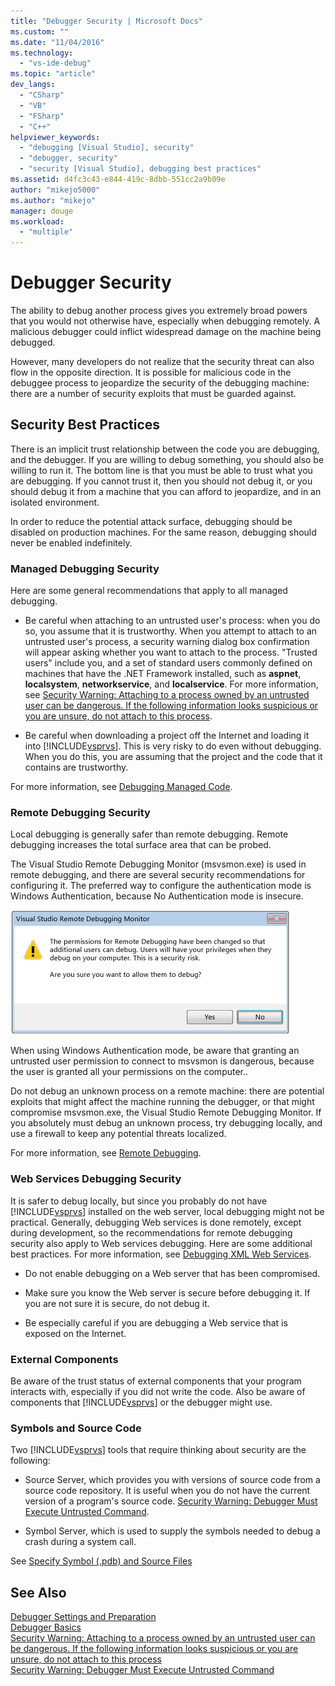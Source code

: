 ```yaml
---
title: "Debugger Security | Microsoft Docs"
ms.custom: ""
ms.date: "11/04/2016"
ms.technology: 
  - "vs-ide-debug"
ms.topic: "article"
dev_langs: 
  - "CSharp"
  - "VB"
  - "FSharp"
  - "C++"
helpviewer_keywords: 
  - "debugging [Visual Studio], security"
  - "debugger, security"
  - "security [Visual Studio], debugging best practices"
ms.assetid: d4fc3c43-e844-419c-8dbb-551cc2a9b09e
author: "mikejo5000"
ms.author: "mikejo"
manager: douge
ms.workload: 
  - "multiple"
---
```

# Debugger Security
The ability to debug another process gives you extremely broad powers that you would not otherwise have, especially when debugging remotely. A malicious debugger could inflict widespread damage on the machine being debugged.  
  
 However, many developers do not realize that the security threat can also flow in the opposite direction. It is possible for malicious code in the debuggee process to jeopardize the security of the debugging machine: there are a number of security exploits that must be guarded against.  
  
## Security Best Practices  
 There is an implicit trust relationship between the code you are debugging, and the debugger. If you are willing to debug something, you should also be willing to run it. The bottom line is that you must be able to trust what you are debugging. If you cannot trust it, then you should not debug it, or you should debug it from a machine that you can afford to jeopardize, and in an isolated environment.  
  
 In order to reduce the potential attack surface, debugging should be disabled on production machines. For the same reason, debugging should never be enabled indefinitely.  
  
### Managed Debugging Security  
 Here are some general recommendations that apply to all managed debugging.  
  
-   Be careful when attaching to an untrusted user's process: when you do so, you assume that it is trustworthy. When you attempt to attach to an untrusted user's process, a security warning dialog box confirmation will appear asking whether you want to attach to the process. "Trusted users" include you, and a set of standard users commonly defined on machines that have the .NET Framework installed, such as **aspnet**, **localsystem**, **networkservice**, and **localservice**. For more information, see [Security Warning: Attaching to a process owned by an untrusted user can be dangerous. If the following information looks suspicious or you are unsure, do not attach to this process](../debugger/security-warning-attaching-to-a-process-owned-by-an-untrusted-user-can-be-dangerous-if-the-following-information-looks-suspicious-or-you-are-unsure-do-not-attach-to-this-process.md).  
  
-   Be careful when downloading a project off the Internet and loading it into [!INCLUDE[vsprvs](../code-quality/includes/vsprvs_md.md)]. This is very risky to do even without debugging. When you do this, you are assuming that the project and the code that it contains are trustworthy.  
  
 For more information, see [Debugging Managed Code](../debugger/debugging-managed-code.md).  
  
### Remote Debugging Security  
 Local debugging is generally safer than remote debugging. Remote debugging increases the total surface area that can be probed.  
  
 The Visual Studio Remote Debugging Monitor (msvsmon.exe) is used in remote debugging, and there are several security recommendations for configuring it. The preferred way to configure the authentication mode is Windows Authentication, because No Authentication mode is insecure.  
  
 ![Error dialog](../debugger/media/dbg_err_remotepermissionschanged.png "DBG_ERR_RemotePermissionsChanged")  
  
 When using Windows Authentication mode, be aware that granting an untrusted user permission to connect to msvsmon is dangerous, because the user is granted all your permissions on the computer..  
  
 Do not debug an unknown process on a remote machine: there are potential exploits that might affect the machine running the debugger, or that might compromise msvsmon.exe, the Visual Studio Remote Debugging Monitor. If you absolutely must debug an unknown process, try debugging locally, and use a firewall to keep any potential threats localized.  
  
 For more information, see [Remote Debugging](../debugger/remote-debugging.md).  
  
### Web Services Debugging Security  
 It is safer to debug locally, but since you probably do not have [!INCLUDE[vsprvs](../code-quality/includes/vsprvs_md.md)] installed on the web server, local debugging might not be practical. Generally, debugging Web services is done remotely, except during development, so the recommendations for remote debugging security also apply to Web services debugging. Here are some additional best practices. For more information, see [Debugging XML Web Services](http://msdn.microsoft.com/en-us/c900b137-9fbd-4f59-91b5-9c2c6ce06f00).  
  
-   Do not enable debugging on a Web server that has been compromised.  
  
-   Make sure you know the Web server is secure before debugging it. If you are not sure it is secure, do not debug it.  
  
-   Be especially careful if you are debugging a Web service that is exposed on the Internet.  
  
### External Components  
 Be aware of the trust status of external components that your program interacts with, especially if you did not write the code. Also be aware of components that [!INCLUDE[vsprvs](../code-quality/includes/vsprvs_md.md)] or the debugger might use.  
  
### Symbols and Source Code  
 Two [!INCLUDE[vsprvs](../code-quality/includes/vsprvs_md.md)] tools that require thinking about security are the following:  
  
-   Source Server, which provides you with versions of source code from a source code repository. It is useful when you do not have the current version of a program's source code. [Security Warning: Debugger Must Execute Untrusted Command](../debugger/security-warning-debugger-must-execute-untrusted-command.md).  
  
-   Symbol Server, which is used to supply the symbols needed to debug a crash during a system call.  
  
 See [Specify Symbol (.pdb) and Source Files](../debugger/specify-symbol-dot-pdb-and-source-files-in-the-visual-studio-debugger.md)  
  
## See Also  
 [Debugger Settings and Preparation](../debugger/debugger-settings-and-preparation.md)   
 [Debugger Basics](../debugger/debugger-basics.md)   
 [Security Warning: Attaching to a process owned by an untrusted user can be dangerous. If the following information looks suspicious or you are unsure, do not attach to this process](../debugger/security-warning-attaching-to-a-process-owned-by-an-untrusted-user-can-be-dangerous-if-the-following-information-looks-suspicious-or-you-are-unsure-do-not-attach-to-this-process.md)   
 [Security Warning: Debugger Must Execute Untrusted Command](../debugger/security-warning-debugger-must-execute-untrusted-command.md)